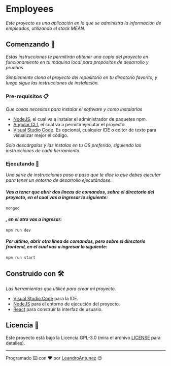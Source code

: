 # Employees 

_Este proyecto es una aplicación en la que se administra la información de empleados, utilizando el stack MEAN_.

## Comenzando 🚀

_Estas instrucciones te permitirán obtener una copia del proyecto en funcionamiento en tu máquina local para propósitos de desarrollo y pruebas._

_Simplemente clona el proyecto del repositorio en tu directorio favorito,
y luego sigue las instrucciones de instalación._

### Pre-requisitos 📋

_Que cosas necesitas para instalar el software y como instalarlas_

* [NodeJS](https://nodejs.org/es/), el cual va a instalar el administrador de paquetes npm.
* [Angular CLI](https://angular.io/cli), el cual va a permitir ejecutar el proyecto.
* [Visual Studio Code](https://code.visualstudio.com/). Es opcional, cualquier IDE o editor de texto para visualizar mejor el código.

_Solo descárgalas y las instalas en tu OS preferido,
siguiendo las instrucciones de cada herramienta._

### Ejecutando 🔧

_Una serie de instrucciones paso a paso
que te dice lo que debes ejecutar para tener
un entorno de desarrollo ejecutándose._

#### _Vas a tener que abrir dos lineas de comandos, sobre el directorio del proyecto, en el cual vas a ingresar lo siguiente:_

```
mongod
```

#### _, en el otro vas a ingresar:_
```
npm run dev
```

#### _Por ultimo, abrir otra linea de comandos, pero sobre el directorio *frontend*, en el cual vas a ingresar lo siguiente:_
```
npm run start
```

## Construido con 🛠️

_Las herramientas que utilicé para crear mi proyecto._

* [Visual Studio Code](https://code.visualstudio.com/) para la IDE.
* [NodeJS](https://nodejs.org/es/) para el entorno de ejecución del proyecto.
* [React](https://es.reactjs.org/) para construir la interfaz de usuario.

## Licencia 📄

Este proyecto está bajo la Licencia GPL-3.0 (mira el archivo [LICENSE](LICENSE) para detalles).

---
Programado ⌨️  con ❤️ por [LeandroAntunez](https://github.com/LeandroAntunez) 😊
